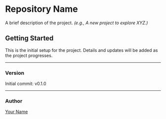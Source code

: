 # Repository Name

A brief description of the project. *(e.g., A new project to explore XYZ.)*

## Getting Started

This is the initial setup for the project. Details and updates will be added as the project progresses.

---

### Version

Initial commit: v0.1.0

---

### Author

[Your Name](https://github.com/AdvanceTechnology-Lab)
